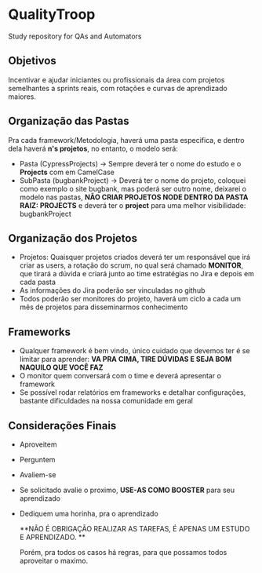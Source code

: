 # QualityTroop
Study repository for QAs and Automators





## Objetivos

Incentivar e ajudar iniciantes ou profissionais da área com projetos semelhantes a sprints reais, com rotações e curvas de aprendizado maiores.



## Organização das Pastas

Pra cada framework/Metodologia, haverá uma pasta especifica, e dentro dela haverá **n's projetos**, no entanto, o modelo será:



- Pasta (CypressProjects) -> Sempre deverá ter o nome do estudo e o **Projects** com em CamelCase
- SubPasta (bugbankProject) -> Deverá ter o nome do projeto, coloquei como exemplo o site bugbank, mas poderá ser outro nome, deixarei o modelo nas pastas, **NÃO CRIAR PROJETOS NODE DENTRO DA PASTA RAIZ: PROJECTS** e deverá ter o **project** para uma melhor visibilidade: bugbankProject



## Organização dos Projetos

- Projetos: Quaisquer projetos criados deverá ter um responsável que irá criar as users, a rotação do scrum, no qual será chamado **MONITOR**, que tirará a dúvida e criará junto ao time estratégias no Jira e depois em cada pasta
- As informações do Jira poderão ser vinculadas no github
- Todos poderão ser monitores do projeto, haverá um ciclo a cada um mês de projetos para disseminarmos conhecimento



## Frameworks

- Qualquer framework é bem vindo, único cuidado que devemos ter é se limitar para aprender: **VA PRA CIMA, TIRE DÚVIDAS E SEJA BOM NAQUILO QUE VOCÊ FAZ**
- O monitor quem conversará com o time e deverá apresentar o framework
- Se possível rodar relatórios em frameworks e detalhar configurações, bastante dificuldades na nossa comunidade em geral

### 

## Considerações Finais

- Aproveitem

- Perguntem

- Avaliem-se 

- Se solicitado avalie o proximo, **USE-AS COMO BOOSTER** para seu aprendizado

- Dediquem uma horinha, pra o aprendizado

  

  **NÃO É OBRIGAÇÃO REALIZAR AS TAREFAS, É APENAS UM ESTUDO E APRENDIZADO. **

  Porém, pra todos os casos há regras, para que possamos todos aproveitar o maximo.




